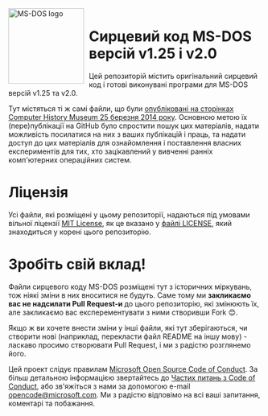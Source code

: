<img width="150" height="150" align="left" style="float: left; margin: 0 10px 0 0;" alt="MS-DOS logo" src="https://github.com/Microsoft/MS-DOS/blob/master/msdos-logo.png">

# Сирцевий код MS-DOS версій v1.25 і v2.0
Цей репозиторій містить оригінальний сирцевий код і готові виконувані програми для MS-DOS версій v1.25 та v2.0.

Тут містяться ті ж самі файли, що були [опубліковані на сторінках Computer History Museum 25 березня 2014 року]( http://www.computerhistory.org/atchm/microsoft-ms-dos-early-source-code/ ). Основною метою їх (пере)публікації на GitHub було спростити пошук цих матеріалів, надати можливість посилатися на них з ваших публікацій і праць, та надати доступ до цих матеріалів для ознайомлення і поставлення власних експериментів для тих, хто зацікавлений у вивченні ранніх комп'ютерних операційних систем.

# Ліцензія
Усі файли, які розміщені у цьому репозиторії, надаються під умовами вільної ліцензії [MIT License]( https://en.wikipedia.org/wiki/MIT_License), як це вказано у [файлі LICENSE](https://github.com/Microsoft/MS-DOS/blob/master/LICENSE.md), який знаходиться у корені цього репозиторію.

# Зробіть свій вклад!
Файли сирцевого коду MS-DOS розміщені тут з історичних міркувань, тож ніякі зміни в них вноситися не будуть. Саме тому ми **закликаємо вас не надсилати Pull Request-и** до цього репозиторію, які змінюють їх, але закликаємо вас експерементувати з ними створивши Fork 😊.

Якщо ж ви хочете внести зміни у інші файли, які тут зберігаються, чи створити нові (наприклад, перекласти файл README на іншу мову) - ласкаво просимо створювати Pull Request, і ми з радістю розглянемо його.

Цей проект слідує правилам [Microsoft Open Source Code of Conduct](https://opensource.microsoft.com/codeofconduct/). За більш детальною інформацією звертайтесь до [Частих питань з Code of Conduct](https://opensource.microsoft.com/codeofconduct/faq/), або зв'яжіться з нами за допомогою e-mail [opencode@microsoft.com](mailto:opencode@microsoft.com). Ми з радістю відповімо на всі ваші запитання, коментарі та побажання.
